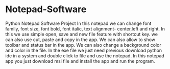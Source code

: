 # Notepad-Software
Python Notepad Software Project
In this notepad we can change font family, font size, font bold, font italic, text alignment- center,left and right.
In this we use simple open, save and new file feature with shortcut key. we can also use cut, paste and copy in the app.
We can also allow to show toolbar and status bar in the app. 
We can also change a background color and color in the file.
In the exe file we just need previous download python ide in a system and double click to file and use the notepad.
In this notepad app you just download msi file and install the app and run the program.

